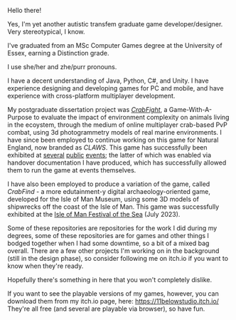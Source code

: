 Hello there!

Yes, I'm yet another autistic transfem graduate game developer/designer. Very stereotypical, I know.

I've graduated from an MSc Computer Games degree at the University of Essex, earning a Distinction grade.

I use she/her and zhe/purr pronouns.

I have a decent understanding of Java, Python, C#, and Unity.
I have experience designing and developing games for PC and mobile, and have experience with cross-platform multiplayer development.

My postgraduate dissertation project was [*CrabFight*](https://11belowstudio.itch.io/crabfight),
a Game-With-A-Purpose to evaluate the impact of environment complexity on animals living in the ecoystem,
through the medium of online multiplayer crab-based PvP combat,
using 3d photogrammetry models of real marine environments.
I have since been employed to continue working on this game for Natural England,
now branded as *CLAWS*. This game has successfully been exhibited at
[several](https://twitter.com/NENorfolkSufflk/status/1626503567224844288)
[public](https://www.gov.uk/government/news/lincolnshire-summer-fun-to-celebrate-kings-england-coast-path)
[events](https://www.linkedin.com/feed/update/urn:li:activity:7114586412238135296/);
the latter of which was enabled via handover documentation I have produced,
which has successfully allowed them to run the game at events themselves.

I have also been employed to produce a variation of the game, called *CrabFind* - 
a more edutainment-y digital archaeology-oriented game, developed for the Isle of Man Museum,
using some 3D models of shipwrecks off the coast of the Isle of Man.
This game was successfully exhibited at the [Isle of Man Festival of the Sea](https://twitter.com/MorrisLeigh/status/1679987276678397956)
(July 2023).

Some of these repositories are repositories for the work I did during my degrees,
some of these repositories are for games and other things
I bodged together when I had some downtime, so a bit of a mixed bag overall.
There are a few other projects I'm working on in the background (still in the design phase),
so consider following me on itch.io if you want to know when they're ready.

Hopefully there's something in here that you won't completely dislike.

If you want to see the playable versions of my games, however, you can download them from my itch.io page, here: https://11belowstudio.itch.io/
They're all free (and several are playable via browser), so have fun.

<!--
**11BelowStudio/11BelowStudio** is a ✨ _special_ ✨ repository because its `README.md` (this file) appears on your GitHub profile.

Here are some ideas to get you started:

- 🔭 I’m currently working on ...
- 🌱 I’m currently learning ...
- 👯 I’m looking to collaborate on ...
- 🤔 I’m looking for help with ...
- 💬 Ask me about ...
- 📫 How to reach me: ...
- 😄 Pronouns: ...
- ⚡ Fun fact: ...
-->
